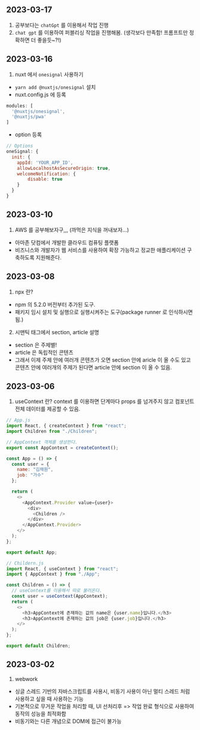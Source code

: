## 2023-03-17
1. 공부보다는 `chatGpt` 를 이용해서 작업 진행
2. `chat gpt` 를 이용하여 퍼블리싱 작업을 진행해봄. (생각보다 만족함! 프롬프트만 정확하면 더 좋을듯~?!)

## 2023-03-16
1. nuxt 에서 `onesignal` 사용하기
- `yarn add @nuxtjs/onesignal` 설치
- nuxt.config.js 에 등록
```js
modules: [
  '@nuxtjs/onesignal',
  '@nuxtjs/pwa'
]
```
- option 등록
```js
// Options
oneSignal: {
  init: {
    appId: 'YOUR_APP_ID',
    allowLocalhostAsSecureOrigin: true,
    welcomeNotification: {
        disable: true
    }
  }
}
```

## 2023-03-10
1. AWS 를 공부해보자구,,, (까먹은 지식을 꺼내보자...)
- 아마존 닷컴에서 개발한 클라우드 컴퓨팅 플랫폼
- 비즈니스와 개발자가 웹 서비스를 사용하여 확장 가능하고 정교한 애플리케이션 구축하도록 지원해준다.

## 2023-03-08
1. npx 란?
- npm 의 5.2.0 버전부터 추가된 도구.
- 패키지 임시 설치 및 실행으로 실행시켜주는 도구(package runner 로 인식하시면 됨.)

2. 시맨틱 태그에서 section, article 설명
- section 은 주제별!
- article 은 독립적인 콘텐츠
- 그래서 이제 주제 안에 여러개 콘텐츠가 오면 section 안에 aricle 이 올 수도 있고 콘텐츠 안에 여러개의 주제가 된다면 article 안에 section 이 올 수 있음.

## 2023-03-06
1. useContext 란?
context 를 이용하면 단계마다 props 를 넘겨주지 않고 컴포넌트 전체 데이터를 제공할 수 있음.

```js
// App.js
import React, { createContext } from "react";
import Children from "./Children";

// AppContext 객체를 생성한다.
export const AppContext = createContext();

const App = () => {
  const user = {
    name: "김채원",
    job: "가수"
  };

  return (
    <>
      <AppContext.Provider value={user}>
        <div>
          <Children />
        </div>
      </AppContext.Provider>
    </>
  );
};

export default App;
```

```js
// Childern.js
import React, { useContext } from "react";
import { AppContext } from "./App";

const Children = () => {
  // useContext를 이용해서 따로 불러온다.
  const user = useContext(AppContext);
  return (
    <>
      <h3>AppContext에 존재하는 값의 name은 {user.name}입니다.</h3>
      <h3>AppContext에 존재하는 값의 job은 {user.job}입니다.</h3>
    </>
  );
};

export default Children;
```

## 2023-03-02

1. webwork
- 싱글 스레드 기반의 자바스크립트를 사용시, 비동기 사용이 아닌 멀티 스레드 처럼 사용하고 싶을 때 사용하는 기능
- 기본적으로 무거운 작업을 처리할 때, UI 선처리후 => 작업 완료 형식으로 사용하여 동작의 성능을 최적화함
- 비동기와는 다른 개념으로 DOM에 접근이 불가능 